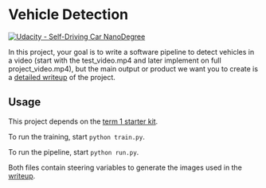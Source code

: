 # Vehicle Detection
[![Udacity - Self-Driving Car NanoDegree](https://s3.amazonaws.com/udacity-sdc/github/shield-carnd.svg)](http://www.udacity.com/drive)

In this project, your goal is to write a software pipeline to detect vehicles
in a video (start with the test_video.mp4 and later implement on full
project_video.mp4), but the main output or product we want you to create is a
[detailed writeup](writeup.md) of the project.

## Usage
This project depends on the
[term 1 starter kit](https://github.com/udacity/CarND-Term1-Starter-Kit).

To run the training, start `python train.py`.

To run the pipeline, start `python run.py`.

Both files contain steering variables to generate the images used in the
[writeup](writeup.md).
